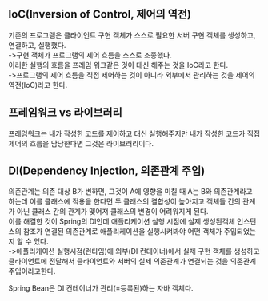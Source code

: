 ## IoC(Inversion of Control, 제어의 역전)
기존의 프로그램은 클라이언트 구현 객체가 스스로 필요한 서버 구현 객체를 생성하고, 연결하고, 실행했다.        
->구현 객체가 프로그램의 제어 흐름을 스스로 조종했다.     
이러한 실행의 흐름을 프레임 워크같은 것이 대신 해주는 것을 IoC라고 한다.       
->프로그램의 제어 흐름을 직접 제어하는 것이 아니라 외부에서 관리하는 것을 제어의 역전(IoC)라고 한다.

## 프레임워크 vs 라이브러리         
프레임워크는 내가 작성한 코드를 제어하고 대신 실행해주지만 내가 작성한 코드가 직접 제어의 흐름을 담당한다면 
그것은 라이브러리이다.

## DI(Dependency Injection, 의존관계 주입)
의존관계는 의존 대상 B가 변하면, 그것이 A에 영향을 미칠 때 A는 B와 의존관계라고 하는데 이를 클래스에 적용을 한다면
두 클래스의 결합성이 높아지고 객체들 간의 관계가 아닌 클래스 간의 관계가 맺어져 클래스의 변경이 어려워지게 된다.      
이를 해결한 것이 Spring의 DI인데 애플리케이션 실행 시점에 실제 생성된객체 인스턴스의 참조가 연결된 의존관계로 
애플리케이션을 실행시켜봐야 어떤 객체가 주입되었는지 알 수 있다.        
->애플리케이션 실행시점(런타임)에 외부(DI 컨테이너)에서 실제 구현 객체를 생성하고 클라이언트에 전달해서 클라이언트와 
서버의 실제 의존관계가 연결되는 것을 의존관계 주입이라고한다.






Spring Bean은 DI 컨테이너가 관리(=등록된)하는 자바 객체다.
